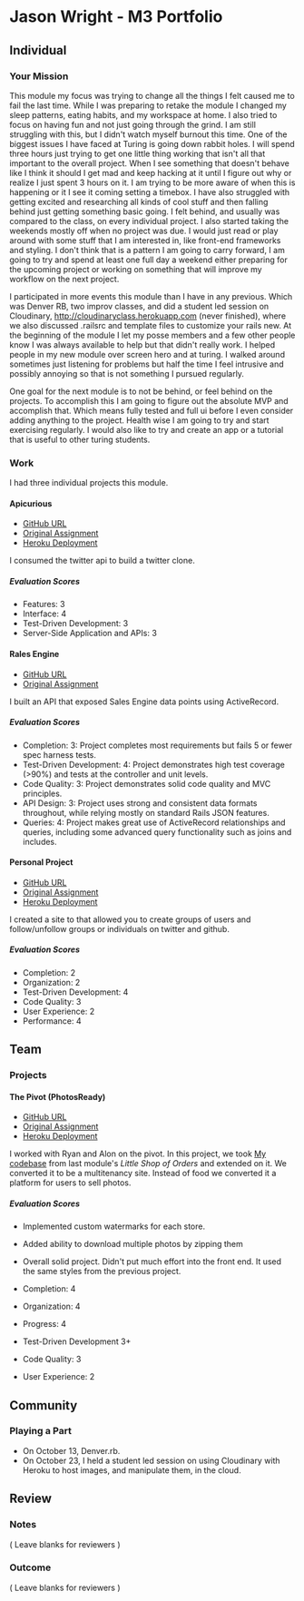 # Jason Wright - M3 Portfolio

## Individual

### Your Mission

This module my focus was trying to change all the things I felt caused me to fail the last time. While I was preparing to retake the module I changed my sleep patterns, eating habits, and my workspace at home. I also tried to focus on having fun and not just going through the grind. I am still struggling with this, but I didn't watch myself burnout this time. One of the biggest issues I have faced at Turing is going down rabbit holes. I will spend three hours just trying to get one little thing working that isn't all that important to the overall project. When I see something that doesn't behave like I think it should I get mad and keep hacking at it until I figure out why or realize I just spent 3 hours on it. I am trying to be more aware of when this is happening or it I see it coming setting a timebox. I have also struggled with getting excited and researching all kinds of cool stuff and then falling behind just getting something basic going. I felt behind, and usually was compared to the class, on every individual project. I also started taking the weekends mostly off when no project was due. I would just read or play around with some stuff that I am interested in, like front-end frameworks and styling. I don't think that is a pattern I am going to carry forward, I am going to try and spend at least one full day a weekend either preparing for the upcoming project or working on something that will improve my workflow on the next project.  

I participated in more events this module than I have in any previous. Which was Denver RB, two improv classes, and did a student led session on Cloudinary, http://cloudinaryclass.herokuapp.com (never finished), where we also discussed .railsrc and template files to customize your rails new. At the beginning of the module I let my posse members and a few other people know I was always available to help but that didn't really work. I helped people in my new module over screen hero and at turing. I walked around sometimes just listening for problems but half the time I feel intrusive and possibly annoying so that is not something I pursued regularly.

One goal for the next module is to not be behind, or feel behind on the projects. To accomplish this I am going to figure out the absolute MVP and accomplish that. Which means fully tested and full ui before I even consider adding anything to the project. Health wise I am going to try and start exercising regularly. I would also like to try and create an app or a tutorial that is useful to other turing students.

### Work

I had three individual projects this module.


#### Apicurious

* [GitHub URL](https://github.com/noobjey/noobtwit)
* [Original Assignment](https://github.com/turingschool/lesson_plans/blob/master/ruby_03-professional_rails_applications/apicurious.md#technical-expectations)
* [Heroku Deployment](https://noobtwit.herokuapp.com)

I consumed the twitter api to build a twitter clone.

##### Evaluation Scores

* Features: 3
* Interface: 4
* Test-Driven Development: 3
* Server-Side Application and APIs: 3


#### Rales Engine

* [GitHub URL](https://github.com/noobjey/rails_engine)
* [Original Assignment](https://github.com/turingschool/lesson_plans/blob/master/ruby_03-professional_rails_applications/rails_engine.md)

I built an API that exposed Sales Engine data points using ActiveRecord.

##### Evaluation Scores

* Completion: 3: Project completes most requirements but fails 5 or fewer spec harness tests.
* Test-Driven Development: 4: Project demonstrates high test coverage (>90%) and tests at the controller and unit levels.
* Code Quality: 3: Project demonstrates solid code quality and MVC principles.
* API Design: 3: Project uses strong and consistent data formats throughout, while relying mostly on standard Rails JSON features.
* Queries: 4: Project makes great use of ActiveRecord relationships and queries, including some advanced query functionality such as joins and includes.


#### Personal Project

* [GitHub URL](https://github.com/noobjey/cannect)
* [Original Assignment](https://github.com/turingschool/lesson_plans/blob/master/ruby_03-professional_rails_applications/self_directed_project.md)
* [Heroku Deployment](https://cannected.herokuapp.com/)

I created a site to that allowed you to create groups of users and follow/unfollow groups or individuals on twitter and github.

##### Evaluation Scores

* Completion: 2
* Organization: 2
* Test-Driven Development: 4
* Code Quality: 3
* User Experience: 2
* Performance: 4


## Team

### Projects

#### The Pivot (PhotosReady)

* [GitHub URL](https://github.com/rasensio1/the_pivot)
* [Original Assignment](https://github.com/turingschool/lesson_plans/blob/master/ruby_03-professional_rails_applications/the_pivot.md)
* [Heroku Deployment](https://earforked.herokuapp.com)

I worked with Ryan and Alon on the pivot. In this project, we took [My codebase](https://github.com/noobjey/the_pivot) from last module's *Little Shop of Orders* and extended on it. We converted it to be a multitenancy site. Instead of food we converted it a platform for users to sell photos.


##### Evaluation Scores

* Implemented custom watermarks for each store.
* Added ability to download multiple photos by zipping them
* Overall solid project. Didn't put much effort into the front end. It used the same styles from the previous project.

* Completion: 4
* Organization: 4
* Progress: 4
* Test-Driven Development 3+
* Code Quality: 3
* User Experience: 2


## Community

### Playing a Part

* On October 13, Denver.rb.
* On October 23, I held a student led session on using Cloudinary with Heroku to host images, and manipulate them, in the cloud.

## Review

### Notes

( Leave blanks for reviewers )

### Outcome

( Leave blanks for reviewers )
